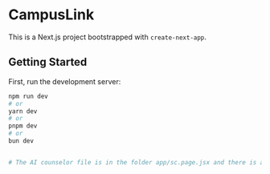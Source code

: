 # CampusLink

This is a Next.js project bootstrapped with `create-next-app`.

## Getting Started

First, run the development server:

```bash
npm run dev
# or
yarn dev
# or
pnpm dev
# or
bun dev


# The AI counselor file is in the folder app/sc.page.jsx and there is a hook in the hooks folder which is for the speech to text recognition: hooks/useSpeechToText/index.jsx


```
